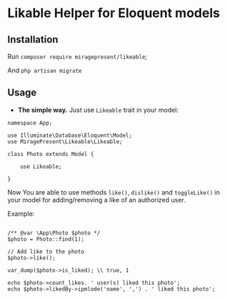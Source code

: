 Likable Helper for Eloquent models
=

Installation
------------
Run `composer require miragepresent/likeable`;

And `php artisan migrate`


Usage
-----

* **The simple way.** Just use `Likeable` trait in your model:  
```
namespace App;
 
use Illuminate\Database\Eloquent\Model;
use MiragePresent\Likeable\Likeable;
 
class Photo extends Model {
 
    use Likeable;
 
}
```

Now You are able to use methods `like()`, `dislike()` and `toggleLike()` in your model for adding/removing a like of an
authorized user.

Example: 
```

/** @var \App\Photo $photo */
$photo = Photo::find(1); 
 
// Add like to the photo
$photo->like();
 
var_dump($photo->is_liked); \\ true, 1
 
echo $photo->count_likes. ' user(s) liked this photo';
echo $photo->likedBy->ipmlode('name', ',') . ' liked this photo';

```
